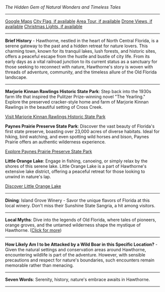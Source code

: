 *The Hidden Gem of Natural Wonders and Timeless Tales*

---

[Google Maps](https://www.google.com/maps/place/Hawthorne,+FL/data=!3m1!1e3)
[City Flag, if available](https://www.google.com/search?tbm=isch&q=Hawthorne+FL+Flag+Picture)
[Area Tour, if available](https://www.youtube.com/results?search_query=Hawthorne+FL+4k+tour)
[Drone Views, if available](https://www.youtube.com/results?search_query=Hawthorne+FL+4k+drone)
[Christmas Lights, if available](https://www.youtube.com/results?search_query=Hawthorne+FL+christmas+lights)

---

**Brief History** - Hawthorne, nestled in the heart of North Central Florida, is a serene gateway to the past and a hidden retreat for nature lovers. This charming town, known for its tranquil lakes, lush forests, and historic sites, offers a peaceful escape from the hustle and bustle of city life. From its early days as a vital railroad junction to its current status as a sanctuary for those seeking to reconnect with nature, Hawthorne's story is woven with threads of adventure, community, and the timeless allure of the Old Florida landscape.

---

**Marjorie Kinnan Rawlings Historic State Park**: Step back into the 1930s farm life that inspired the Pulitzer Prize-winning novel "The Yearling." Explore the preserved cracker-style home and farm of Marjorie Kinnan Rawlings in the beautiful setting of Cross Creek. 

  [Visit Marjorie Kinnan Rawlings Historic State Park](https://www.youtube.com/results?search_query=Hawthorne+FL+Marjorie+Kinnan+Rawlings+Historic+State+Park)

**Paynes Prairie Preserve State Park**: Discover the vast beauty of Florida's first state preserve, boasting over 23,000 acres of diverse habitats. Ideal for hiking, bird watching, and even spotting wild horses and bison, Paynes Prairie offers an authentic wilderness experience.

  [Explore Paynes Prairie Preserve State Park](https://www.youtube.com/results?search_query=Hawthorne+FL+Paynes+Prairie+Preserve+State+Park)

**Little Orange Lake**: Engage in fishing, canoeing, or simply relax by the shores of this serene lake. Little Orange Lake is a part of Hawthorne's extensive lake district, offering a peaceful retreat for those looking to unwind in nature's lap.

  [Discover Little Orange Lake](https://www.youtube.com/results?search_query=Hawthorne+FL+Little+Orange+Lake)

---

**Dining**: Island Grove Winery - Savor the unique flavors of Florida at this local winery. Don't miss their Sunshine State Sangria, a hit among visitors.

---

**Local Myths**: Dive into the legends of Old Florida, where tales of pioneers, orange groves, and the untamed wilderness shape the mystique of Hawthorne. ([Click for more](https://www.google.com/search?q=Hawthorne+FL+local+myths))

---

**How Likely Am I to be Attacked by a Wild Boar in this Specific Location?** - Given the natural settings and conservation areas around Hawthorne, encountering wildlife is part of the adventure. However, with sensible precautions and respect for nature's boundaries, such encounters remain memorable rather than menacing.

---

**Seven Words**: Serenity, history, nature's embrace awaits in Hawthorne.

---